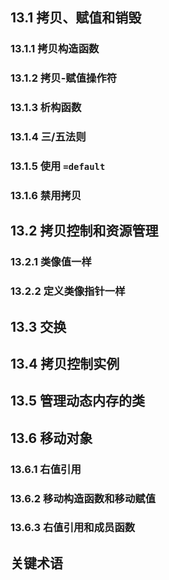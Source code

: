 ## 13.1 拷贝、赋值和销毁
### 13.1.1 拷贝构造函数
### 13.1.2 拷贝-赋值操作符
### 13.1.3 析构函数
### 13.1.4 三/五法则
### 13.1.5 使用 `=default`
### 13.1.6 禁用拷贝
## 13.2 拷贝控制和资源管理
### 13.2.1 类像值一样
### 13.2.2 定义类像指针一样
## 13.3 交换
## 13.4 拷贝控制实例
## 13.5 管理动态内存的类
## 13.6 移动对象
### 13.6.1 右值引用
### 13.6.2 移动构造函数和移动赋值
### 13.6.3 右值引用和成员函数
## 关键术语
